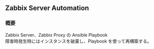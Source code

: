 ## Zabbix Server Automation

### 概要
Zabbix Server、Zabbix Proxy の Ansible Playbook  
障害時発生時にはインスタンスを破棄し、Playbook を使って再構築する。

